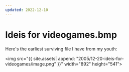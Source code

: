 ```yaml
---
updated: 2022-12-10
---
```


# Ideis for videogames.bmp

Here's the earliest surviving file I have from my youth:

<img
	src="{{ site.assets| append: "2005/12-20-ideis-for-videogames/image.png" }}"
	width="892"
	height="541">